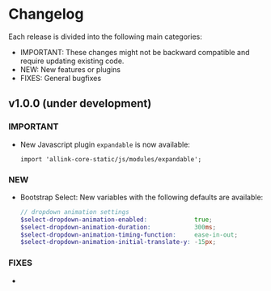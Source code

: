 # Changelog

Each release is divided into the following main categories:

- IMPORTANT: These changes might not be backward compatible and require updating existing code.
- NEW: New features or plugins
- FIXES: General bugfixes

## v1.0.0 (under development)

### IMPORTANT
- New Javascript plugin `expandable` is now available:
  ```JS
  import 'allink-core-static/js/modules/expandable';
  ```
### NEW
- Bootstrap Select: New variables with the following defaults are available:
  ```SCSS
  // dropdown animation settings
  $select-dropdown-animation-enabled:             true;
  $select-dropdown-animation-duration:            300ms;
  $select-dropdown-animation-timing-function:     ease-in-out;
  $select-dropdown-animation-initial-translate-y: -15px;
  ```
### FIXES
-

